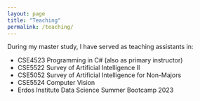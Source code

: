 ```yaml
---
layout: page
title: "Teaching"
permalink: /teaching/
---
```

During my master study, I have served as teaching assistants in:
- CSE4523 Programming in C# (also as primary instructor)
- CSE5522 Survey of Artificial Intelligence II
- CSE5052 Survey of Artificial Intelligence for Non-Majors
- CSE5524 Computer Vision
- Erdos Institute Data Science Summer Bootcamp 2023